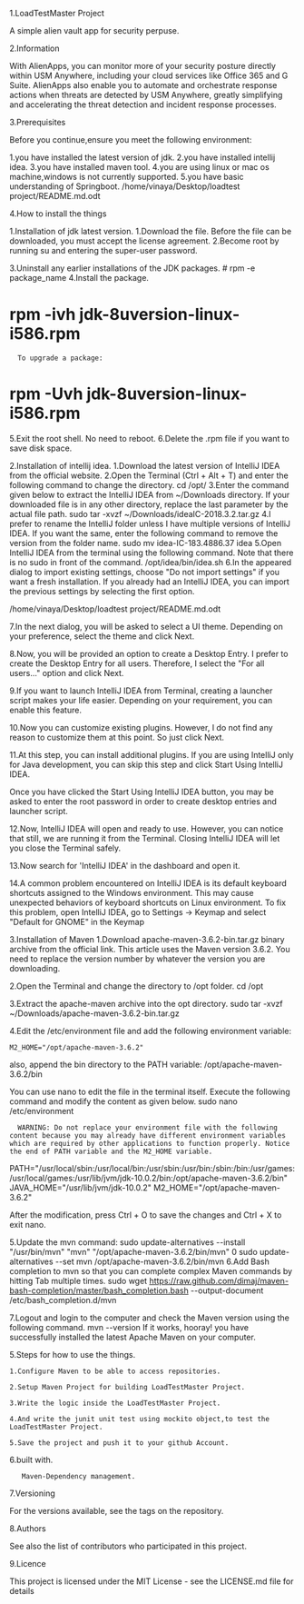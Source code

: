 

1.LoadTestMaster Project

A simple alien vault app for security perpuse.


2.Information

With AlienApps, you can monitor more of your security posture directly within USM Anywhere, including your cloud services like Office 365 and G Suite. AlienApps also enable you to automate and orchestrate response actions when threats are detected by USM Anywhere, greatly simplifying and accelerating the threat detection and incident response processes.



3.Prerequisites

Before you continue,ensure you meet the following environment:

1.you have installed the latest version of jdk.
2.you have installed intellij idea.
3.you have installed maven tool.
4.you are using linux or mac os machine,windows is not currently supported.
5.you have basic understanding of Springboot.
/home/vinaya/Desktop/loadtest project/README.md.odt

4.How to install the things

1.Installation of jdk latest version.
   1.Download the file.
      Before the file can be downloaded, you must accept the license agreement.
   2.Become root by running su and entering the super-user password.
   
   3.Uninstall any earlier installations of the JDK packages.
    # rpm -e package_name
   4.Install the package.
   # rpm -ivh jdk-8uversion-linux-i586.rpm
      To upgrade a package:
   # rpm -Uvh jdk-8uversion-linux-i586.rpm
  5.Exit the root shell. No need to reboot.
  6.Delete the .rpm file if you want to save disk space.




2.Installation of intellij idea.
 1.Download the latest version of IntelliJ IDEA from the official website.
 2.Open the Terminal (Ctrl + Alt + T) and enter the following command to change the directory.
 cd /opt/
 3.Enter the command given below to extract the IntelliJ IDEA  from ~/Downloads directory. If your downloaded file is in any other directory, replace the last parameter by the actual file path.
 sudo tar -xvzf ~/Downloads/ideaIC-2018.3.2.tar.gz
 4.I prefer to rename the IntelliJ folder unless I have multiple versions of IntelliJ IDEA. If you want the same, enter the following command to remove the version from the folder name.
sudo mv idea-IC-183.4886.37 idea
 5.Open IntelliJ IDEA from the terminal using the following command. Note that there is no sudo in front of the command.
 /opt/idea/bin/idea.sh
6.In the appeared dialog to import existing settings, choose "Do not import settings" if you want a fresh installation. If you already had an IntelliJ IDEA, you can import the previous settings by selecting the first option.



/home/vinaya/Desktop/loadtest project/README.md.odt

7.In the next dialog, you will be asked to select a UI theme. Depending on your preference, select the theme and click Next.







8.Now, you will be provided an option to create a Desktop Entry. I prefer to create the Desktop Entry for all users. Therefore, I select the "For all users..." option and click Next.









9.If you want to launch IntelliJ IDEA from Terminal, creating a launcher script makes your life easier. Depending on your requirement, you can enable this feature.













10.Now you can customize existing plugins. However, I do not find any reason to customize them at this point. So just click Next.












11.At this step, you can install additional plugins. If you are using IntelliJ only for Java development, you can skip this step and click Start Using IntelliJ IDEA.










Once you have clicked the Start Using IntelliJ IDEA button, you may be asked to enter the root password in order to create desktop entries and launcher script.


12.Now, IntelliJ IDEA will open and ready to use. However, you can notice that still, we are running it from the Terminal. Closing IntelliJ IDEA will let you close the Terminal safely.







13.Now search for 'IntelliJ IDEA' in the dashboard and open it.









14.A common problem encountered on IntelliJ IDEA is its default keyboard shortcuts assigned to the Windows environment. This may cause unexpected behaviors of keyboard shortcuts on Linux environment. To fix this problem, open IntelliJ IDEA, go to Settings → Keymap and select "Default for GNOME" in the Keymap




3.Installation of Maven
   1.Download apache-maven-3.6.2-bin.tar.gz binary archive from the official link. This article uses the Maven version 3.6.2. You need to replace the version number by whatever the version you are downloading.

  2.Open the Terminal and change the directory to /opt folder.
   cd /opt
 
  3.Extract the apache-maven archive into the opt directory.
   sudo tar -xvzf ~/Downloads/apache-maven-3.6.2-bin.tar.gz

 4.Edit the /etc/environment file and add the following environment variable:

    M2_HOME="/opt/apache-maven-3.6.2"
 


   also, append the bin directory to the PATH variable:
     /opt/apache-maven-3.6.2/bin


   You can use nano to edit the file in the terminal itself. Execute the following command and modify the content as given below.
      sudo nano /etc/environment


      WARNING: Do not replace your environment file with the following content because you may already have different environment variables which are required by other applications to function properly. Notice the end of PATH variable and the M2_HOME variable.
PATH="/usr/local/sbin:/usr/local/bin:/usr/sbin:/usr/bin:/sbin:/bin:/usr/games:/usr/local/games:/usr/lib/jvm/jdk-10.0.2/bin:/opt/apache-maven-3.6.2/bin"
JAVA_HOME="/usr/lib/jvm/jdk-10.0.2"
M2_HOME="/opt/apache-maven-3.6.2"

After the modification, press Ctrl + O to save the changes and Ctrl + X to exit nano.

5.Update the mvn command:
sudo update-alternatives --install "/usr/bin/mvn" "mvn" "/opt/apache-maven-3.6.2/bin/mvn" 0
sudo update-alternatives --set mvn /opt/apache-maven-3.6.2/bin/mvn
6.Add Bash completion to mvn so that you can complete complex Maven commands by hitting Tab multiple times.
sudo wget https://raw.github.com/dimaj/maven-bash-completion/master/bash_completion.bash --output-document /etc/bash_completion.d/mvn

7.Logout and login to the computer and check the Maven version using the following command.
mvn --version
If it works, hooray! you have successfully installed the latest Apache Maven on your computer.

5.Steps for how to use the things.

    1.Configure Maven to be able to access repositories.
    
    2.Setup Maven Project for building LoadTestMaster Project.
    
    3.Write the logic inside the LoadTestMaster Project.
    
    4.And write the junit unit test using mockito object,to test the LoadTestMaster Project.
    
    5.Save the project and push it to your github Account.


6.built with.
       
       Maven-Dependency management.

7.Versioning

For the versions available, see the tags on the repository.

8.Authors

See also the list of contributors who participated in this project.

9.Licence

This project is licensed under the MIT License - see the LICENSE.md file for details
